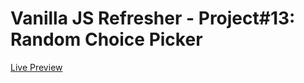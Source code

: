# Vanilla JS Refresher - Project#13: Random Choice Picker
[Live Preview](https://valyndsilva.github.io/vanillajs-random-choice-picker/)
